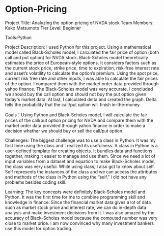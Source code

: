 # Option-Pricing
Project Title: Analyzing the option pricing of NVDA stock
Team Members: Kako Matsumoto 
Tier Level: Beginner

Tools:Python

Project Description:  I used Python for this project. Using a mathematical model called Black-Scholes model, I calculated the fair price of option (both call and put option) for NVDA stock. Black-Scholes model theoretically estimates the price of European-style options. It considers factors such as the current stock price, strike price, time to expiration, risk-free interest rate and asset’s volatility to calculate the option’s premium. Using the spot price, current risk free rate and other inputs, I was able to calculate the fair prices of the option. I compared them with the market order data provided through yahoo finance. The Black-Scholes model was very accurate. I concluded we should buy the call option and should not buy the put option given today's market data. At last, I calculated delta and created the graph. Delta tells the probability that the call/put option will finish in-the-money.

Goals：Using Python and Black-Scholes model, I will calculate the fair prices of the call/put option pricing for NVDA and compare them with the market order data provided through yahoo finance in order to make a decision whether we should buy or sell the call/put option.

Challenges:
The biggest challenge was to use a class in Python. It was my first time using the class and I realized its usefulness. A class in Python is a user-defined template for creating objects. It bundles data and functions together, making it easier to manage and use them. Since we need a lot of input variables from a dataset and equation to make Black-Scholes model, the class was very useful. While using class, I also got to know about self. Self represents the instances of the class and we can access the attributes and methods of the class in Python using the “self.” I did not have any problems besides coding skill. 

Learning:
The key concepts were definitely Black-Scholes model and Python. It was the first time for me to combine programming skill and knowledge in finance. Since the financial market data gives a lot of data such as market stock price and interest rate, we can do in-depth data analysis and make investment decisions from it. I was also amazed by the accuracy of Black-Scholes model because the computed number was very close to market price. I am now convinced why many investment bankers use this model for option trading. 

